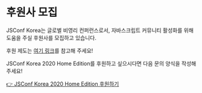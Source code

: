 # 후원사 모집

JSConf Korea는 글로벌 비영리 컨퍼런스로서, 자바스크립트 커뮤니티 활성화를 위해 도움을 주실 후원사를 모집하고 있습니다.

후원 제도는 [여기 링크](https://drive.google.com/file/d/1HxqYbqVLyTPdENvl2NNknVls8yZiYg44/view?usp=sharing)를 참고해 주세요!

JSConf Korea 2020 Home Edition를 후원하고 싶으시다면 다음 문의 양식을 작성해주세요!

[👉 JSConf Korea 2020 Home Edition 후원하기](https://forms.gle/9uEAoCsVkH2X4fjj6)
